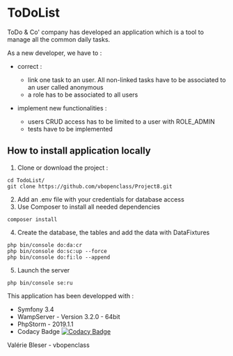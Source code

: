 # ToDoList

ToDo & Co' company has developed an application which is a tool to manage all the common daily tasks.

As a new developer, we have to :
* correct :
   * link one task to an user. All non-linked tasks have to be associated to an user called anonymous
   * a role has to be associated to all users
  
* implement new functionalities : 
   * users CRUD access has to be limited to a user with ROLE_ADMIN
   * tests have to be implemented
     
## How to install application locally
1. Clone or download the project :
```
cd TodoList/
git clone https://github.com/vbopenclass/Project8.git
```
2. Add an .env file with your credentials for database access
3. Use Composer to install all needed dependencies
```
composer install
```
4. Create the database, the tables and add the data with DataFixtures
```
php bin/console do:da:cr
php bin/console do:sc:up --force
php bin/console do:fi:lo --append
```
5. Launch the server
```
php bin/console se:ru
```
This application has been developped with :

*  Symfony 3.4
*  WampServer - Version 3.2.0 - 64bit
*  PhpStorm - 2019.1.1
*  Codacy Badge [![Codacy Badge](https://api.codacy.com/project/badge/Grade/c140af8c81464f5288d2c0d09ab42032)](https://www.codacy.com/manual/vbopenclass/Project8?utm_source=github.com&amp;utm_medium=referral&amp;utm_content=vbopenclass/Project8&amp;utm_campaign=Badge_Grade)

Valérie Bleser - vbopenclass

